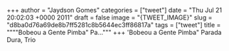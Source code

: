 
+++
author = "Jaydson Gomes"
categories = ["tweet"]
date = "Thu Jul 21 20:02:03 +0000 2011"
draft = false
image = "{TWEET_IMAGE}"
slug = "d8ba0d76a69de8b7ff5281c8b5644ec3ff86817a"
tags = ["tweet"]
title = """"Bobeou a Gente Pimba" Pa..."""
+++
'Bobeou a Gente Pimba" Parada Dura, Trio

